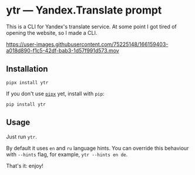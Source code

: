 # ytr — Yandex.Translate prompt

This is a CLI for Yandex's translate service. At some point I got tired of opening the website, so I made a CLI.

https://user-images.githubusercontent.com/75225148/166159403-a018d890-f1c5-42df-bab3-1d57f991d573.mov

## Installation

```console
pipx install ytr
```

If you don't use [`pipx`](https://github.com/pypa/pipx/) yet, install with `pip`:

```console
pip install ytr
```

## Usage

Just run `ytr`.

By default it uses `en` and `ru` language hints. You can override this behaviour with `--hints` flag, for example, `ytr --hints en de`.

That's it: enjoy!
